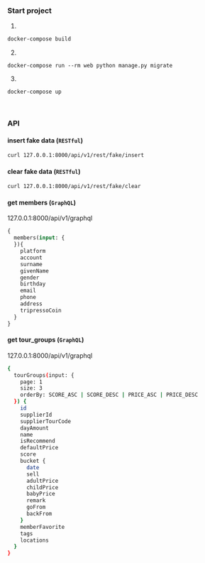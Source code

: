 ### Start project

1.
```sh
docker-compose build
```

2.
```shell
docker-compose run --rm web python manage.py migrate
```

3.
```
docker-compose up
```

</br>

### API

#### insert fake data (`RESTful`)

```sh
curl 127.0.0.1:8000/api/v1/rest/fake/insert
```

#### clear fake data (`RESTful`)

```sh
curl 127.0.0.1:8000/api/v1/rest/fake/clear
```

#### get  members (`GraphQL`)

127.0.0.1:8000/api/v1/graphql

```graphql
{
  members(input: {
  }){
    platform
    account
    surname
    givenName
    gender
    birthday
    email
    phone
    address
    tripressoCoin
  }
}
```

#### get tour_groups (`GraphQL`)

127.0.0.1:8000/api/v1/graphql

```sh
{
  tourGroups(input: {
    page: 1
    size: 3
    orderBy: SCORE_ASC | SCORE_DESC | PRICE_ASC | PRICE_DESC
  }) {
    id
    supplierId
    supplierTourCode
    dayAmount
    name
    isRecommend
    defaultPrice
    score
    bucket {
      date
      sell
      adultPrice
      childPrice
      babyPrice
      remark
      goFrom
      backFrom
    }
    memberFavorite
    tags
    locations
  }
}
```

